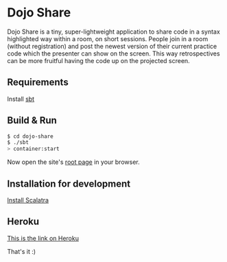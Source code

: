 # Dojo Share #

Dojo Share is a tiny, super-lightweight application to share code in a syntax highlighted way within a room, on short sessions. 
People join in a room (without registration) and post the newest version of their current practice code which the presenter can show on the screen. This way retrospectives can be more fruitful having the code up on the projected screen. 

## Requirements ##

Install [sbt](http://www.scala-sbt.org/)

## Build & Run ##

```sh
$ cd dojo-share
$ ./sbt
> container:start
```

Now open the site's [root page](http://localhost:8080/) in your browser.

## Installation for development ##

[Install Scalatra](http://www.scalatra.org/getting-started/installation.html)

## Heroku 

[This is the link on Heroku](http://dojo-share.herokuapp.com/)

That's it :) 
